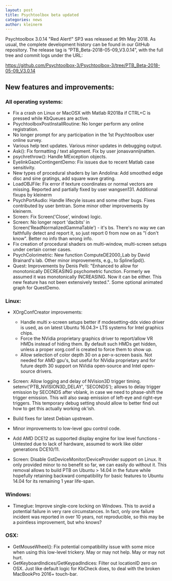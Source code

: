```yaml
---
layout: post
title: Psychtoolbox beta updated
categories: news
author: kleinerm
---
```


Psychtoolbox 3.0.14 "Red Alert!" SP3 was released at 9th May 2018.
As usual, the complete development history can be found in our GitHub repository.
The release tag is “PTB_Beta-2018-05-09_V3.0.14”, with the full tree and commit logs under the URL:

<https://github.com/Psychtoolbox-3/Psychtoolbox-3/tree/PTB_Beta-2018-05-09_V3.0.14>

## New features and improvements:

### All operating systems:

* Fix a crash on Linux or MacOSX with Matlab R2018a if CTRL+C is pressed while KbQueues are active.
* PsychtoolboxPostInstallRoutine: No longer perform any online registration.
* No longer prompt for any participation in the 1st Psychtoolbox user online survey.
* Various help text updates. Various minor updates in debugging output.
* Ask(): Fix formatting / text alignment. Fix by user jonasvannijnatten.
* psychrethrow(): Handle MException objects.
* EyelinkGazeContingentDemo: Fix issues due to recent Matlab case sensitivity.
* New types of procedural shaders by Ian Andolina: Add smoothed edge disc and sine gratings, add square wave grating.
* LoadOBJFile: Fix error if texture coordinates or normal vectors are missing. Reported and partially fixed by user wangsen131. Additional fixups by kleinerm
* PsychPortAudio: Handle lifecyle issues and some other bugs. Fixes contributed by user bmtran. Some minor other improvements by kleinerm.
* Screen: Fix Screen('Close', window) logic.
* Screen: No longer report 'dacbits' in Screen('ReadNormalizedGammaTable') - it's bs. There's no way we can faithfully detect and report it, so just report 0 from now on as "I don't know". Better no info than wrong info.
* Fix creation of procedural shaders on multi-window, multi-screen setups under certain corner cases.
* PsychColorimetric: New function ComputeDE2000_Lab by David Brainard's lab. Other minor improvements, e.g., to SplineSpd().
* Quest: Improvements by Denis Pelli: "Enhanced to allow for monotonically DECREASING psychometric function. Formerly we assumed it was monotonically INCREASING. Now it can be either. This new feature has not been extensively tested.". Some optional animated graph for QuestDemo.

### Linux:

* XOrgConfCreator improvements:
   * Handle multi x-screen setups better if modesetting-ddx video driver is used, as on latest Ubuntu 16.04.3+ LTS systems for Intel graphics chips.
   * Force the NVidia proprietary graphics driver to report/allow VR HMDs instead of hiding them. By default such HMDs get hidden, unless a proper xorg.conf is created to force them to show up.
   * Allow selection of color depth 30 on a per-x-screen basis. Not needed for AMD gpu's, but useful for NVidia proprietary and for future depth 30 support on NVidia open-source and Intel open-source drivers.

* Screen: Allow logging and delay of NVision3D trigger timing. setenv('PTB_NVISION3D_DELAY', 'SECONDS'); allows to delay trigger emission by SECONDS after vblank, in case we need to phase-shift the trigger emission. This will also swap emission of left-eye and right-eye triggers. This temporary debug setting should allow to better find out how to get this actually working ok'ish.

* Build fixes for latest Debian upstream.

* Minor improvements to low-level gpu control code.

* Add AMD DCE12 as supported display engine for low level functions - Untested due to lack of hardware, assumed to work like older generations DCE10/11.

* Screen: Disable GstDeviceMonitor/DeviceProvider support on Linux. It only provided minor to no benefit so far, we can easily do without it. This removal allows to build PTB on Ubuntu > 14.04 in the future while hopefully retaining backward compatibility for basic features to Ubuntu 14.04 for its remaining 1 year life-span.

### Windows:

* Timeglue: Improve single-core locking on Windows. This to avoid a potential failure in very rare circumstances. In fact, only one failure incident was reported in over 10 years, not reproducible, so this may be a pointless improvement, but who knows?

### OSX:

* GetMouseWheel(): Fix potential compatibility issue with some mice when using this low-level trickery. May or may not help. May or may not hurt.
* GetKeyboardIndices/GetKeypadIndices: Filter out locationID zero on OSX. Just like default logic for KbCheck does, to deal with the broken MacBookPro 2016+ touch-bar.
